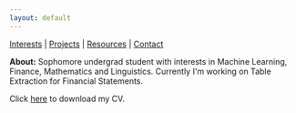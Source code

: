 ```yaml
---
layout: default
---
```


[Interests](/about) \| [Projects](/project) \| [Resources](/resources) \| [Contact](/contact)

**About:** Sophomore undergrad student with interests in Machine Learning, Finance, Mathematics and Linguistics. Currently I'm working on Table Extraction for Financial Statements.


Click [here](Ajwad_Javed_CV.pdf) to download my CV.
